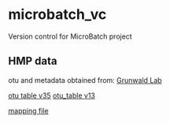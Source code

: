 # microbatch_vc
Version control for MicroBatch project


## HMP data
otu and metadata obtained from: [Grunwald Lab](https://grunwaldlab.github.io/metacoder_documentation/publication--05--16s_human_microbiome.html)

[otu table v35](http://downloads.hmpdacc.org/data/HMQCP/otu_table_psn_v35.txt.gz)
[otu_table v13](http://downloads.hmpdacc.org/data/HMQCP/otu_table_psn_v13.txt.gz)

[mapping file](https://grunwaldlab.github.io/metacoder_documentation/publication--05--16s_human_microbiome.html)
